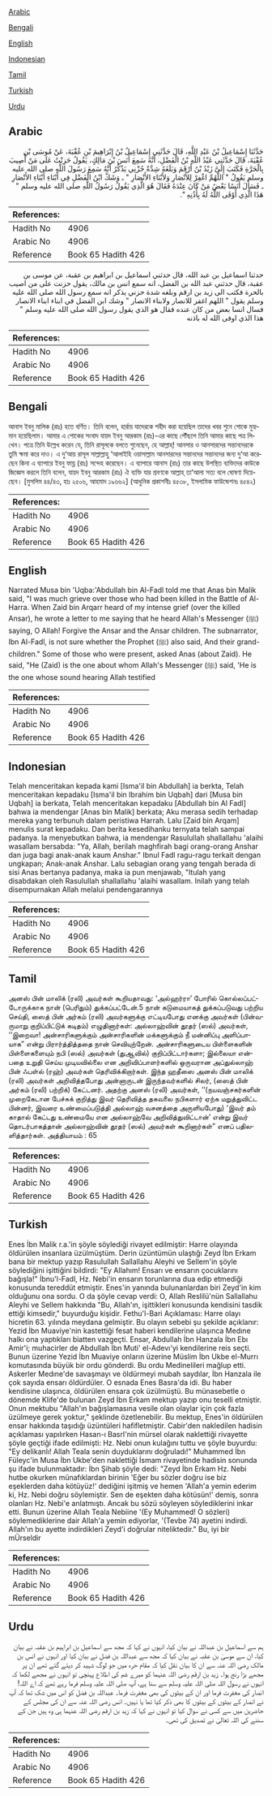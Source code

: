 [Arabic](#arabic)

[Bengali](#bengali)

[English](#english)

[Indonesian](#indonesian)

[Tamil](#tamil)

[Turkish](#turkish)

[Urdu](#urdu)

## Arabic


<div dir="rtl" lang="ar" style={{fontSize:'larger',backgroundColor:'#f8f9fa',padding:20}}>
حَدَّثَنَا إِسْمَاعِيلُ بْنُ عَبْدِ اللَّهِ، قَالَ حَدَّثَنِي إِسْمَاعِيلُ بْنُ إِبْرَاهِيمَ بْنِ عُقْبَةَ، عَنْ مُوسَى بْنِ عُقْبَةَ، قَالَ حَدَّثَنِي عَبْدُ اللَّهِ بْنُ الْفَضْلِ، أَنَّهُ سَمِعَ أَنَسَ بْنَ مَالِكٍ، يَقُولُ حَزِنْتُ عَلَى مَنْ أُصِيبَ بِالْحَرَّةِ فَكَتَبَ إِلَىَّ زَيْدُ بْنُ أَرْقَمَ وَبَلَغَهُ شِدَّةُ حُزْنِي يَذْكُرُ أَنَّهُ سَمِعَ رَسُولَ اللَّهِ صلى الله عليه وسلم يَقُولُ ‏"‏ اللَّهُمَّ اغْفِرْ لِلأَنْصَارِ وَلأَبْنَاءِ الأَنْصَارِ ‏"‏ ـ وَشَكَّ ابْنُ الْفَضْلِ فِي أَبْنَاءِ أَبْنَاءِ الأَنْصَارِ ـ فَسَأَلَ أَنَسًا بَعْضُ مَنْ كَانَ عِنْدَهُ فَقَالَ هُوَ الَّذِي يَقُولُ رَسُولُ اللَّهِ صلى الله عليه وسلم ‏"‏ هَذَا الَّذِي أَوْفَى اللَّهُ لَهُ بِأُذُنِهِ ‏"‏‏.‏
</div>
<div style={{backgroundColor:'#f8f9fa',padding:20, marginBottom: 10}}><table> <thead> <tr> <th>References:</th> <th></th> </tr> </thead> <tbody><tr><td>Hadith No</td><td>4906</td></tr><tr><td>Arabic No</td><td>4906</td></tr><tr><td>Reference</td><td>Book 65 Hadith 426</td></tr></tbody></table></div>


<div dir="rtl" lang="ar" style={{fontSize:'larger',backgroundColor:'#f8f9fa',padding:20}}>
حدثنا اسماعيل بن عبد الله، قال حدثني اسماعيل بن ابراهيم بن عقبة، عن موسى بن عقبة، قال حدثني عبد الله بن الفضل، انه سمع انس بن مالك، يقول حزنت على من اصيب بالحرة فكتب الى زيد بن ارقم وبلغه شدة حزني يذكر انه سمع رسول الله صلى الله عليه وسلم يقول " اللهم اغفر للانصار ولابناء الانصار " وشك ابن الفضل في ابناء ابناء الانصار فسال انسا بعض من كان عنده فقال هو الذي يقول رسول الله صلى الله عليه وسلم " هذا الذي اوفى الله له باذنه
</div>
<div style={{backgroundColor:'#f8f9fa',padding:20, marginBottom: 10}}><table> <thead> <tr> <th>References:</th> <th></th> </tr> </thead> <tbody><tr><td>Hadith No</td><td>4906</td></tr><tr><td>Arabic No</td><td>4906</td></tr><tr><td>Reference</td><td>Book 65 Hadith 426</td></tr></tbody></table></div>

## Bengali


<div dir="ltr" lang="bn" style={{fontSize:'larger',backgroundColor:'#f8f9fa',padding:20}}>
আনাস ইবনু মালিক (রাঃ) হতে বর্ণিত। তিনি বলেন, হার্রায় যাদেরকে শহীদ করা হয়েছিল তাদের খবর শুনে শোকে মুহ্যমান হয়েছিলাম। আমার এ শোকের সংবাদ যায়দ ইবনু আরকাম (রাঃ)-এর কাছে পৌঁছলে তিনি আমার কাছে পত্র লিখেন। পত্রে তিনি উল্লেখ করেন যে, তিনি রাসূলকে বলতে শুনেছেন, হে আল্লাহ্! আনসার ও আনসারদের সন্তানদেরকে তুমি ক্ষমা করে দাও। এ দু‘আয় রাসূল সাল্লাল্লাহু ‘আলাইহি ওয়াসাল্লাম আনসারদের সন্তানদের সন্তানদের জন্য দু‘আ করেছেন কিনা এ ব্যাপারে ইবনু ফায্ল (রাঃ) সন্দেহ করেছেন। এ ব্যাপারে আনাস (রাঃ) তার কাছে উপস্থিত ব্যক্তিদের কাউকে জিজ্ঞেস করলে তিনি বলেন, যায়দ ইবনু আরকাম (রাঃ) ঐ ব্যক্তি যার শ্রবণকে আল্লাহ্ তা‘আলা সত্য বলে ঘোষণা দিয়েছেন। [মুসলিম ৪৪/৪৩, হাঃ ২৫০৬, আহমাদ ১৯৬৬২] (আধুনিক প্রকাশনীঃ ৪৫৩৮, ইসলামিক ফাউন্ডেশনঃ ৪৫৪২)
</div>
<div style={{backgroundColor:'#f8f9fa',padding:20, marginBottom: 10}}><table> <thead> <tr> <th>References:</th> <th></th> </tr> </thead> <tbody><tr><td>Hadith No</td><td>4906</td></tr><tr><td>Arabic No</td><td>4906</td></tr><tr><td>Reference</td><td>Book 65 Hadith 426</td></tr></tbody></table></div>

## English


<div dir="ltr" lang="en" style={{fontSize:'larger',backgroundColor:'#f8f9fa',padding:20}}>
Narrated Musa bin 'Uqba:'Abdullah bin Al-Fadl told me that Anas bin Malik said, "I was much grieve over those who had been killed in the Battle of Al-Harra. When Zaid bin Arqarr heard of my intense grief (over the killed Ansar), he wrote a letter to me saying that he heard Allah's Messenger (ﷺ) saying, O Allah! Forgive the Ansar and the Ansar children. The subnarrator, Ibn Al-Fadl, is not sure whether the Prophet (ﷺ) also said, And their grand-children." Some of those who were present, asked Anas (about Zaid). He said, "He (Zaid) is the one about whom Allah's Messenger (ﷺ) said, 'He is the one whose sound hearing Allah testified
</div>
<div style={{backgroundColor:'#f8f9fa',padding:20, marginBottom: 10}}><table> <thead> <tr> <th>References:</th> <th></th> </tr> </thead> <tbody><tr><td>Hadith No</td><td>4906</td></tr><tr><td>Arabic No</td><td>4906</td></tr><tr><td>Reference</td><td>Book 65 Hadith 426</td></tr></tbody></table></div>

## Indonesian


<div dir="ltr" lang="id" style={{fontSize:'larger',backgroundColor:'#f8f9fa',padding:20}}>
Telah menceritakan kepada kami [Isma'il bin Abdullah] ia berkta, Telah menceritakan kepadaku [Isma'il bin Ibrahim bin Uqbah] dari [Musa bin Uqbah] ia berkata, Telah menceritakan kepadaku [Abdullah bin Al Fadl] bahwa ia mendengar [Anas bin Malik] berkata; Aku merasa sedih terhadap mereka yang terbunuh dalam peristiwa Harrah. Lalu [Zaid bin Arqam] menulis surat kepadaku. Dan berita kesedihanku ternyata telah sampai padanya. Ia menyebutkan bahwa, ia mendengar Rasulullah shallallahu 'alaihi wasallam bersabda: "Ya, Allah, berilah maghfirah bagi orang-orang Anshar dan juga bagi anak-anak kaum Anshar." Ibnul Fadl ragu-ragu terkait dengan ungkapan; Anak-anak Anshar. Lalu sebagian orang yang tengah berada di sisi Anas bertanya padanya, maka ia pun menjawab, "Itulah yang disabdakan oleh Rasulullah shallallahu 'alaihi wasallam. Inilah yang telah disempurnakan Allah melalui pendengarannya
</div>
<div style={{backgroundColor:'#f8f9fa',padding:20, marginBottom: 10}}><table> <thead> <tr> <th>References:</th> <th></th> </tr> </thead> <tbody><tr><td>Hadith No</td><td>4906</td></tr><tr><td>Arabic No</td><td>4906</td></tr><tr><td>Reference</td><td>Book 65 Hadith 426</td></tr></tbody></table></div>

## Tamil


<div dir="ltr" lang="ta" style={{fontSize:'larger',backgroundColor:'#f8f9fa',padding:20}}>
அனஸ் பின் மாலிக் (ரலி) அவர்கள் கூறியதாவது: ‘அல்ஹர்ரா’ போரில் கொல்லப்பட்டோருக்காக நான் (பெரிதும்) துக்கப்பட்டேன்.5 நான் கடுமையாகத் துக்கப்படுவது பற்றிய செய்தி, ஸைத் பின் அர்கம் (ரலி) அவர்களுக்கு எட்டியபோது எனக்கு அவர்கள் (பின்வருமாறு குறிப்பிட்டுக் கடிதம்) எழுதினார்கள்: அல்லாஹ்வின் தூதர் (ஸல்) அவர்கள், ‘‘இறைவா! அன்சாரிகளுக்கும் அன்சாரிகளின் மக்களுக்கும் நீ மன்னிப்பு அளிப்பாயாக” என்று பிரார்த்தித்ததை நான் செவியுற்றேன். அன்சாரிகளுடைய பிள்ளைகளின் பிள்ளைகளையும் நபி (ஸல்) அவர்கள் (துஆவில்) குறிப்பிட்டார்களா; இல்லையா என்பதை உறுதி செய்ய முடியவில்லை என அறிவிப்பாளர்களில் ஒருவரான அப்துல்லாஹ் பின் ஃபள்ல் (ரஹ்) அவர்கள் தெரிவிக்கிறார்கள். இந்த ஹதீஸை அனஸ் பின் மாலிக் (ரலி) அவர்கள் அறிவித்தபோது அன்னாருடன் இருந்தவர்களில் சிலர், (ஸைத் பின் அர்கம் (ரலி) பற்றிக்) கேட்டனர். அதற்கு அனஸ் (ரலி) அவர்கள், ‘‘(நயவஞ்சகர்களின் முறைகேடான பேச்சுக் குறித்து இவர் தெரிவித்த தகவலை நபிகளார் ஏற்க மறுத்துவிட்ட பின்னர், இவரை உண்மைப்படுத்தி அல்லாஹ் வசனத்தை அருளியபோது) ‘இவர் தம் காதால் கேட்டது உண்மையே என அல்லாஹ்வே அறிவித்துவிட்டான்’ என்று இவர் தொடர்பாகத்தான் அல்லாஹ்வின் தூதர் (ஸல்) அவர்கள் கூறினார்கள்” எனப் பதிலளித்தார்கள். அத்தியாயம் : 65
</div>
<div style={{backgroundColor:'#f8f9fa',padding:20, marginBottom: 10}}><table> <thead> <tr> <th>References:</th> <th></th> </tr> </thead> <tbody><tr><td>Hadith No</td><td>4906</td></tr><tr><td>Arabic No</td><td>4906</td></tr><tr><td>Reference</td><td>Book 65 Hadith 426</td></tr></tbody></table></div>

## Turkish


<div dir="ltr" lang="tr" style={{fontSize:'larger',backgroundColor:'#f8f9fa',padding:20}}>
Enes İbn Malik r.a.'in şöyle söylediği rivayet edilmiştir: Harre olayında öldürülen insanlara üzülmüştüm. Derin üzüntümün ulaştığı Zeyd İbn Erkam bana bir mektup yazıp Rasulullah Sallallahu Aleyhi ve Sellem'in şöyle söylediğini işittiğini bildirdi: "Ey Allahım! Ensarı ve ensarın çocuklarını bağışla!" İbnu'l-Fadl, Hz. Nebi'in ensarın torunlarına dua edip etmediği konusunda tereddüt etmiştir. Enes'in yanında bulunanlardan biri Zeyd'in kim olduğunu ona sordu. O da şöyle cevap verdi: O, Allah Reslilü'nün Sallallahu Aleyhi ve Sellem hakkında "Bu, Allah'ın, işittikleri konusunda kendisini tasdik ettiği kimsedir," buyurduğu kişidir. Fethu'l-Bari Açıklaması: Harre olayı hicretin 63. yılında meydana gelmiştir. Bu olayın sebebi şu şekilde açıklanır: Yezid İbn Muaviye'nin kastettiği fesat haberi kendilerine ulaşınca Medıne halkı ona yaptıkları biatten vazgeçti. Ensar, Abdullah İbn Hanzala İbn Ebı Amir'i; muhacirler de Abdullah İbn Muti' el-Adevı'yi kendilerine reis seçti. Bunun üzerine Yezid İbn Muaviye onların üzerine Müslim İbn Ukbe el-Murrı komutasında büyük bir ordu gönderdi. Bu ordu Medinelileri mağlup etti. Askerler Medıne'de savaşmayı ve öldürmeyi mubah saydılar, İbn Hanzala ile çok sayıda ensarı öldürdüler. O esnada Enes Basra'da idi. Bu haber kendisine ulaşınca, öldürülen ensara çok üzülmüştü. Bu münasebetle o dönemde Klife'de bulunan Zeyd İbn Erkam mektup yazıp onu teselli etmiştir. Onun mektubu "Allah'ın bağışlamasına vesile olan olaylar için çok fazla üzülmeye gerek yoktur," şeklinde özetlenebilir. Bu mektup, Enes'in öldürülen ensar hakkında taşıdığı üzüntüleri hafifletmiştir. Cabir'den nakledilen hadisin açıklaması yapılırken Hasan-ı BasrI'nin mürsel olarak naklettiği rivayette şöyle geçtiği ifade edilmişti: Hz. Nebi onun kulağını tuttu ve şöyle buyurdu: "Ey delikanlı! Allah Teala senin duyduklarını doğruladı!" Muhammed İbn Füleyc'in Musa İbn Ukbe'den naklettiği İsmam rivayetinde hadisin sonunda şu ifade bulunmaktadır: İbn Şihab şöyle dedi: "Zeyd İbn Erkam Hz. Nebi hutbe okurken münafıklardan birinin 'Eğer bu sözler doğru ise biz eşeklerden daha kötüyüz!' dediğini işitmiş ve hemen 'Allah'a yemin ederim ki, Hz. Nebi doğru söylemiştir. Sen de eşekten daha kötüsün!' demiş, sonra olanları Hz. Nebi'e anlatmıştı. Ancak bu sözü söyleyen söylediklerini inkar etti. Bunun üzerine Allah Teala Nebiine '(Ey Muhammed! O sözleri) söylemediklerine dair Allah'a yemin ediyorlar, '(Tevbe 74) ayetini indirdi. Allah'ın bu ayette indirdikleri Zeyd'i doğrular niteliktedir." Bu, iyi bir mÜrseldir
</div>
<div style={{backgroundColor:'#f8f9fa',padding:20, marginBottom: 10}}><table> <thead> <tr> <th>References:</th> <th></th> </tr> </thead> <tbody><tr><td>Hadith No</td><td>4906</td></tr><tr><td>Arabic No</td><td>4906</td></tr><tr><td>Reference</td><td>Book 65 Hadith 426</td></tr></tbody></table></div>

## Urdu


<div dir="rtl" lang="ur" style={{fontSize:'larger',backgroundColor:'#f8f9fa',padding:20}}>
ہم سے اسماعیل بن عبداللہ نے بیان کیا، انہوں نے کہا کہ مجھ سے اسماعیل بن ابراہیم بن عقبہ نے بیان کیا، ان سے موسیٰ بن عقبہ نے بیان کیا کہ مجھ سے عبداللہ بن فضل نے بیان کیا اور انہوں نے انس بن مالک رضی اللہ عنہ سے ان کا بیان نقل کیا کہ مقام حرہ میں جو لوگ شہید کر دیئے گئے تھے ان پر مجھے بڑا رنج ہوا۔ زید بن ارقم رضی اللہ عنہما کو میرے غم کی اطلاع پہنچی تو انہوں نے مجھے لکھا کہ انہوں نے رسول اللہ صلی اللہ علیہ وسلم سے سنا ہے، آپ صلی اللہ علیہ وسلم فرما رہے تھے کہ اے اللہ! انصار کی مغفرت فرما اور ان کے بیٹوں کی بھی مغفرت فرما۔ عبداللہ بن فضل کو اس میں شک تھا کہ آپ نے انصار کے بیٹوں کے بیٹوں کا بھی ذکر کیا تھا یا نہیں۔ انس رضی اللہ عنہ سے ان کی مجلس کے حاضرین میں سے کسی نے سوال کیا تو انہوں نے کہا کہ زید بن ارقم رضی اللہ عنہما ہی وہ ہیں جن کے سننے کی اللہ تعالیٰ نے تصدیق کی تھی۔
</div>
<div style={{backgroundColor:'#f8f9fa',padding:20, marginBottom: 10}}><table> <thead> <tr> <th>References:</th> <th></th> </tr> </thead> <tbody><tr><td>Hadith No</td><td>4906</td></tr><tr><td>Arabic No</td><td>4906</td></tr><tr><td>Reference</td><td>Book 65 Hadith 426</td></tr></tbody></table></div>